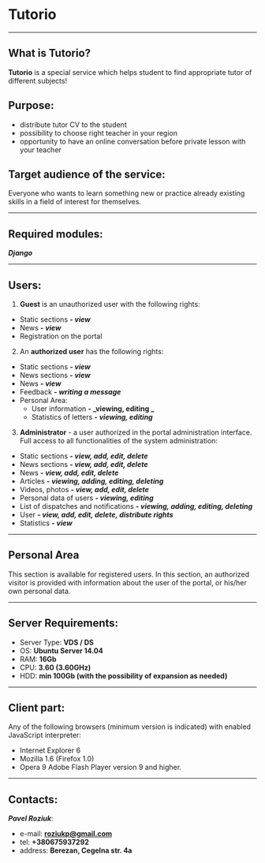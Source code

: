 # Tutorio

****
## What is Tutorio?
**Tutorio** is a special service which helps student to find appropriate tutor of different subjects!

## Purpose:
- distribute tutor CV to the student 
- possibility to choose right teacher in your region
- opportunity to have an online  conversation before private lesson with your teacher 

## Target audience of the service:
Everyone who wants to learn something new or practice already existing skills in a field of interest for themselves.
***
## Required modules:
**_Django_**

***
## Users:
1. **Guest** is an unauthorized user with the following rights:
- Static sections **- _view_**
- News **- _view_**
- Registration on the portal


2. An **authorized user** has the following rights:
- Static sections **- _view_**
- News sections **- _view_**
- News **- _view_**
- Feedback **- _writing a message_**
- Personal Area:
    - User information **- _viewing, editing _** 
    - Statistics of letters **- _viewing, editing_**
    

3. **Administrator** - a user authorized in the portal administration interface.
Full access to all functionalities of the system administration:
- Static sections **- _view, add, edit, delete_**
- News sections **- _view, add, edit, delete_**
- News **- _view, add, edit, delete_**
- Articles **- _viewing, adding, editing, deleting_**
- Videos, photos **- _view, add, edit, delete_**
- Personal data of users **- _viewing, editing_**
- List of dispatches and notifications **- _viewing, adding, editing, deleting_**
- User **- _view, add, edit, delete, distribute rights_**
- Statistics **- _view_**
***

## Personal Area
This section is available for registered users.
In this section, an authorized visitor is provided with information about the user of the portal,
or his/her own personal data.

***


## Server Requirements:
- Server Type: **VDS / DS**
- OS: **Ubuntu Server 14.04**
- RAM: **16Gb**
- CPU: **3.60 (3.60GHz)**
- HDD: **min 100Gb (with the possibility of expansion as needed)**

***

## Client part:
Any of the following browsers (minimum version is indicated) with enabled JavaScript interpreter:
- Internet Explorer 6
- Mozilla 1.6 (Firefox 1.0)
-  Opera 9
Adobe Flash Player version 9 and higher.

***

## Contacts:
 **_Pavel Roziuk_**:
 -  e-mail: **roziukp@gmail.com**
 -  tel: **+380675937292**
 -  address: **Berezan, Cegelna str. 4a**